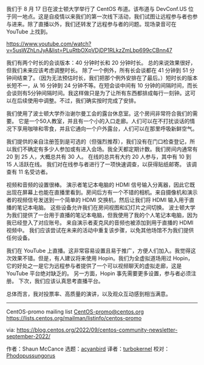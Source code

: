 [#]: subject: "DevConf Dojo Event Report"
[#]: via: "https://lists.centos.org/pipermail/centos-promo/2022-September/007298.html"
[#]: author: "Shaun McCance <shaunm at redhat.com>"
[#]: collector: "acyanbird"
[#]: translator: "turbokernel"
[#]: reviewer: " "
[#]: publisher: " "
[#]: url: " "

我们于 8 月 17 日在波士顿大学举行了 CentOS 布道。该布道与 DevConf.US 位于同一地点。这是自疫情以来我们的第一次线下活动，我们试图让远程参与者也参与进来。除了直播以外，我们还转发了远程参与者的问题。现场录音可在 YouTube 上找到。

https://www.youtube.com/watch?v=5usWZhLnJyA&list=PLuRtbOXpVDjDP1RLkzZmLbp699cCBnn47

我们有两个时长的会谈版本：40 分钟时长和 20 分钟时长。 总的来说效果很好，但我们未来应该考虑调整时长。 除了一个例外，所有长会谈都在 41 分钟到 51 分钟间结束了。（因为无法预估时长，我们把那个例外安排在了最后。）短时长的版本长短不一，从 16 分钟到 24 分钟不等。在短会谈中间有 10 分钟的间隔时间，而长会谈则有5分钟间隔时间。我这样做只是为了让所有东西都排成每行一刻钟。这可以在后续使用中调整。不过，我们确实按时完成了安排。

我们使用了波士顿大学乔治谢尔曼工会的露台休息室。这个房间非常符合我们的需要。 它是一个50人教室，并且有一个小的入口走廊。人们可以在不打扰谈话的情况下享用咖啡和零食，并且它通向一个户外露台，人们可以在那里呼吸新鲜空气。

我们提供的亲自注册签到是可选的（但强烈推荐），我们没有在门口检查登记，所以我们不确定有多少人参加或有进入会场。我全天都定期计数。我们房间内通常有 20 到 25 人，大概总共有 30 人。 在线的总共有大约 20 人参与，其中有 10 到 15 人活跃在线。 我们对在线参与者进行了一项快速调查，以获得贴纸邮寄。 该调查有 11 名受访者。

视频和音频的设置很棒。 演示者笔记本电脑的 HDMI 信号输入分离器，因此它既出现在屏幕上也能在直播里看到。房间后方有一个不错的相机。来自摄像机和演示者的视频信号发送到一个简单的 HDMI 交换机，然后让我们将 HDMI 输入用于直播的笔记本电脑。 这些设备允许我们在房间视图和幻灯片之间切换。 波士顿大学为我们提供了一台用于直播的笔记本电脑，但我使用了我的个人笔记本电脑，因为我已经登入了对应账号。 来自演示者麦克风的音频也被添加到用于直播的 HDMI 视频中。 我们应该尝试在未来的活动中重复该步骤，以免其他场馆不为我们提供任何设备。

我们在 YouTube 上直播。这非常容易设置且易于推广，方便人们加入。我觉得这次效果不错。但是，有人建议将来使用 Hopin。我们为全虚拟道场用过 Hopin，它的好处之一是它为远程参与者提供了一个可以视频聊天的虚拟走廊，这是 YouTube 平台绝对缺乏的。 另一方面，Hopin 事先需要更多设置，参与者必须注册。 下次，我们应该认真思考直播平台。

总体而言，我对投票率、高质量的演讲，以及观众互动感到相当满意。

_______________________________________________
CentOS-promo mailing list
CentOS-promo@centos.org
https://lists.centos.org/mailman/listinfo/centos-promo

via: https://blog.centos.org/2022/09/centos-community-newsletter-september-2022/

作者：Shaun McCance
选题：[acyanbird][b]
译者：[turbokernel](https://github.com/turbokernel)
校对：[Phodopussungorus](https://github.com/Phodopussungorus)

[b]: https://github.com/acyanbird
